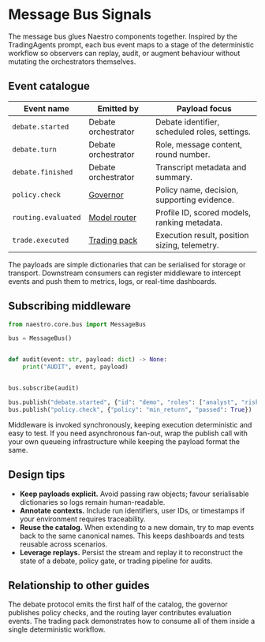 # Message Bus Signals

The message bus glues Naestro components together. Inspired by the
TradingAgents prompt, each bus event maps to a stage of the deterministic
workflow so observers can replay, audit, or augment behaviour without mutating
the orchestrators themselves.

## Event catalogue

| Event name          | Emitted by                     | Payload focus                                  |
|---------------------|---------------------------------|------------------------------------------------|
| `debate.started`    | Debate orchestrator             | Debate identifier, scheduled roles, settings.  |
| `debate.turn`       | Debate orchestrator             | Role, message content, round number.           |
| `debate.finished`   | Debate orchestrator             | Transcript metadata and summary.               |
| `policy.check`      | [Governor](../governance/governor.md)        | Policy name, decision, supporting evidence.   |
| `routing.evaluated` | [Model router](../routing/model-routing.md) | Profile ID, scored models, ranking metadata.  |
| `trade.executed`    | [Trading pack](../packs/trading.md)         | Execution result, position sizing, telemetry. |

The payloads are simple dictionaries that can be serialised for storage or
transport. Downstream consumers can register middleware to intercept events and
push them to metrics, logs, or real-time dashboards.

## Subscribing middleware

```python
from naestro.core.bus import MessageBus

bus = MessageBus()


def audit(event: str, payload: dict) -> None:
    print("AUDIT", event, payload)


bus.subscribe(audit)

bus.publish("debate.started", {"id": "demo", "roles": ["analyst", "risk"]})
bus.publish("policy.check", {"policy": "min_return", "passed": True})
```

Middleware is invoked synchronously, keeping execution deterministic and easy to
test. If you need asynchronous fan-out, wrap the publish call with your own
queueing infrastructure while keeping the payload format the same.

## Design tips

- **Keep payloads explicit.** Avoid passing raw objects; favour serialisable
  dictionaries so logs remain human-readable.
- **Annotate contexts.** Include run identifiers, user IDs, or timestamps if
  your environment requires traceability.
- **Reuse the catalog.** When extending to a new domain, try to map events back
  to the same canonical names. This keeps dashboards and tests reusable across
  scenarios.
- **Leverage replays.** Persist the stream and replay it to reconstruct the state
  of a debate, policy gate, or trading pipeline for audits.

## Relationship to other guides

The debate protocol emits the first half of the catalog, the governor publishes
policy checks, and the routing layer contributes evaluation events. The trading
pack demonstrates how to consume all of them inside a single deterministic
workflow.
